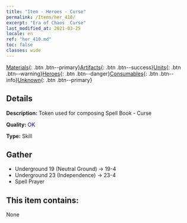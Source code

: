 ```yaml
---
title: "Item - Heroes - Curse"
permalink: /Items/her_410/
excerpt: "Era of Chaos  Curse"
last_modified_at: 2021-03-25
locale: en
ref: "her_410.md"
toc: false
classes: wide
---
```

 [Materials](/Items/){: .btn .btn--primary}[Artifacts](/Items/Artifacts/){: .btn .btn--success}[Units](/Items/Units/){: .btn .btn--warning}[Heroes](/Items/Heroes/){: .btn .btn--danger}[Consumables](/Items/Consumables/){: .btn .btn--info}[Unknown](/Items/Unknown/){: .btn .btn--primary}

## Details
 **Description:** Token used for composing Spell Book - Curse

 **Quality:** <span style="color: #0000CD">OK</span>

 **Type:** Skill

## Gather

*    Underground 19 (Neutral Ground) -> 19-4 
*    Underground 23 (Independence) -> 23-4 
*    Spell Prayer 

## This item contains:

  None

